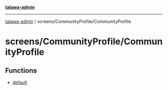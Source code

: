[**talawa-admin**](../../../README.md)

***

[talawa-admin](../../../README.md) / screens/CommunityProfile/CommunityProfile

# screens/CommunityProfile/CommunityProfile

## Functions

- [default](functions/default.md)
